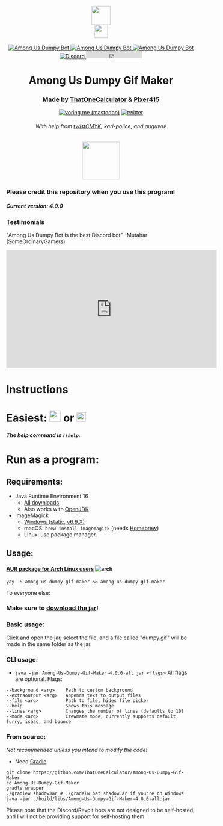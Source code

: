 <link rel="shortcut icon" type="image/x-icon" href="https://cdn.discordapp.com/attachments/849523719582777367/855599737608601640/emote.gif"/>
<link rel="stylesheet" href="style.css">
<meta name="theme-color" content="#FCE40C"/>
<meta name="description" content="Among Us Dumpy Gif Maker!">
<meta property="og:image" content="https://cdn.discordapp.com/icons/849516341933506561/a_31c9be842b1a47f2fe939a1415b75f8b.gif"/>
<meta property="twitter:image" content="https://cdn.discordapp.com/icons/849516341933506561/a_31c9be842b1a47f2fe939a1415b75f8b.gif"/>


<p align="center">
   <a href="https://discord.com/api/oauth2/authorize?client_id=847164104161361921&permissions=117760&scope=bot%20applications.commands" target="blank"><img src="https://shields.io/badge/invite_the-discord_bot-7289DA?logo=discord&style=for-the-badge" height="50"/></a>
   <br>
   <a href="https://app.revolt.chat/bot/01FQ1AMSEKYQM3Z7ZNJZVQ3DNA" target="blank"><img src="https://shields.io/badge/invite_the-revolt_bot-FC4454?logo=rakuten&style=for-the-badge" height="35"/></a>
   <br><br>
   <a href="https://top.gg/bot/847164104161361921/">
      <img src="https://top.gg/api/widget/status/847164104161361921.svg" alt="Among Us Dumpy Bot" />
   </a> <a href="https://top.gg/bot/847164104161361921/">
      <img src="https://top.gg/api/widget/servers/847164104161361921.svg" alt="Among Us Dumpy Bot" />
   </a> <a href="https://top.gg/bot/847164104161361921/">
      <img src="https://top.gg/api/widget/upvotes/847164104161361921.svg" alt="Among Us Dumpy Bot" />
   </a>
   <a href="https://discord.gg/Z7UZPR3bbW/">
      <img src="https://discordapp.com/api/guilds/716364441658327120/embed.png?style=shield" alt="Discord" />
   </a>
 <iframe src="https://ghbtns.com/github-btn.html?user=thatonecalculator&repo=Among-Us-Dumpy-Gif-Maker&type=star&count=true" frameborder="0" scrolling="0" width="150" height="20" title="GitHub"></iframe>
  <h1 align="center">Among Us Dumpy Gif Maker</h1>
</p>

<h3 align="center">Made by <a href="https://t1c.dev">ThatOneCalculator</a> & <a href="https://twitter.com/pixer415">Pixer415</a></h3>
<p align="center">
   <a href="https://voring.me/@thatonecalculator" target="blank"><img src="https://shields.io/badge/follow-@thatonecalculator-3088D4?logo=mastodon&style=for-the-badge" alt="voring.me (mastodon)"/></a>
 <a href="https://twitter.com/pixer415" target="blank"><img src="https://shields.io/badge/follow-@pixer415-1DA1F2?logo=twitter&style=for-the-badge" alt="twitter"/></a>
<h6 align="center"> With help from <a href="https://twitter.com/twistCMYK">twistCMYK</a>, karl-police, and auguwu!</h6>
<div align="center"> <img src="https://cdn.discordapp.com/icons/849516341933506561/a_d4c89d8bd30a116e8ea3808478f73387.gif" height=100></div>
</p>

### Please credit this repository when you use this program!
##### Current version: 4.0.0

### Testimonials

"Among Us Dumpy Bot is the best Discord bot" -Mutahar (SomeOrdinaryGamers)
<iframe width="560" height="315" src="https://www.youtube-nocookie.com/embed/L0iXa3ckmMQ" title="YouTube video player" frameborder="0" allow="accelerometer; autoplay; clipboard-write; encrypted-media; gyroscope; picture-in-picture" allowfullscreen></iframe>

# Instructions

# Easiest: <a href="https://discord.com/api/oauth2/authorize?client_id=847164104161361921&permissions=117760&scope=bot%20applications.commands" target="blank"><img src="https://shields.io/badge/invite_the-discord_bot-7289DA?logo=discord&style=for-the-badge" height="30"/></a> or <a href="https://app.revolt.chat/bot/01FQ1AMSEKYQM3Z7ZNJZVQ3DNA" target="blank"><img src="https://shields.io/badge/invite_the-revolt_bot-FC4454?logo=rakuten&style=for-the-badge" height="25"/></a>
##### The help command is `!!help`.

# Run as a program:
## Requirements:
- Java Runtime Environment 16
    - [All downloads](https://www.oracle.com/java/technologies/javase-jdk16-downloads.html)
    - Also works with [OpenJDK](https://adoptopenjdk.net/releases.html?variant=openjdk16&jvmVariant=hotspot)
- ImageMagick
    - [Windows (static, v6.9.X)](https://archive.org/download/image-magick-6.9.12-19-q-16-x-64-static/ImageMagick-6.9.12-19-Q16-x64-static.exe)
    - macOS: `brew install imagemagick` (needs [Homebrew](https://brew.sh/))
    - Linux: use package manager.

## Usage:

#### [AUR package for Arch Linux users](https://aur.archlinux.org/packages/among-us-dumpy-gif-maker/) ![arch](https://media.discordapp.net/attachments/810799100940255260/838491685892784178/ezgif-6-fd025aa8c722.png)
`yay -S among-us-dumpy-gif-maker && among-us-dumpy-gif-maker`

To everyone else:

### Make sure to [download the jar](https://github.com/ThatOneCalculator/Among-Us-Dumpy-Gif-Maker/releases/download/v4.0.0/Among-Us-Dumpy-Gif-Maker-4.0.0-all.jar)!

### Basic usage:
Click and open the jar, select the file, and a file called "dumpy.gif" will be made in the same folder as the jar.

### CLI usage:
- `java -jar Among-Us-Dumpy-Gif-Maker-4.0.0-all.jar <flags>`
All flags are optional.
Flags:
```
--background <arg>    Path to custom background
--extraoutput <arg>   Appends text to output files
--file <arg>          Path to file, hides file picker
--help                Shows this message
--lines <arg>         Changes the number of lines (defaults to 10)
--mode <arg>          Crewmate mode, currently supports default, furry, isaac, and bounce
```

### From source:
*Not recommended unless you intend to modify the code!*
- Need [Gradle](https://gradle.org/)
```
git clone https://github.com/ThatOneCalculator/Among-Us-Dumpy-Gif-Maker
cd Among-Us-Dumpy-Gif-Maker
gradle wrapper
./gradlew shadowJar # .\gradelw.bat shadowJar if you're on Windows
java -jar ./build/libs/Among-Us-Dumpy-Gif-Maker-4.0.0-all.jar
```

Please note that the Discord/Revolt bots are not designed to be self-hosted, and I will not be providing support for self-hosting them.
